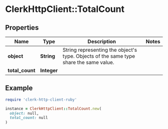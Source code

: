 # ClerkHttpClient::TotalCount

## Properties

| Name | Type | Description | Notes |
| ---- | ---- | ----------- | ----- |
| **object** | **String** | String representing the object&#39;s type. Objects of the same type share the same value.  |  |
| **total_count** | **Integer** |  |  |

## Example

```ruby
require 'clerk-http-client-ruby'

instance = ClerkHttpClient::TotalCount.new(
  object: null,
  total_count: null
)
```

